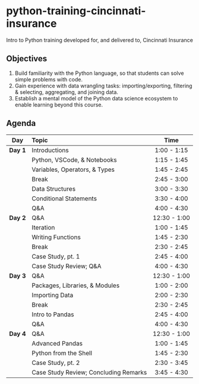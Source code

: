# python-training-cincinnati-insurance
Intro to Python training developed for, and delivered to, Cincinnati Insurance

## Objectives
1. Build familiarity with the Python language, so that students can solve simple problems with code.
2. Gain experience with data wrangling tasks: importing/exporting, filtering & selecting, aggregating, and joining data.
3. Establish a mental model of the Python data science ecosystem to enable learning beyond this course.

## Agenda
| Day       | Topic                                                                          |     Time      |
| :--------:| :----------------------------------------------------------------------------- | :-----------: |
| __Day 1__ | Introductions                                                                  |  1:00 - 1:15  |
|           | Python, VSCode, & Notebooks                                                    |  1:15 - 1:45  |
|           | Variables, Operators, & Types                                                  |  1:45 - 2:45  |
|           | Break                                                                          |  2:45 - 3:00  |
|           | Data Structures                                                                |  3:00 - 3:30  |
|           | Conditional Statements                                                         |  3:30 - 4:00  |
|           | Q\&A                                                                           |  4:00 - 4:30  |
| __Day 2__ | Q\&A                                                                           | 12:30 - 1:00  |
|           | Iteration                                                                      |  1:00 - 1:45  |
|           | Writing Functions                                                              |  1:45 - 2:30  |
|           | Break                                                                          |  2:30 - 2:45  |
|           | Case Study, pt. 1                                                              |  2:45 - 4:00  |
|           | Case Study Review; Q&A                                                         |  4:00 - 4:30  |
| __Day 3__ | Q\&A                                                                           | 12:30 - 1:00  |
|           | Packages, Libraries, & Modules                                                 |  1:00 - 2:00  |
|           | Importing Data                                                                 |  2:00 - 2:30  |
|           | Break                                                                          |  2:30 - 2:45  |
|           | Intro to Pandas                                                                |  2:45 - 4:00  |
|           | Q\&A                                                                           |  4:00 - 4:30  |
| __Day 4__ | Q\&A                                                                           | 12:30 - 1:00  |
|           | Advanced Pandas                                                                |  1:00 - 1:45  |
|           | Python from the Shell                                                          |  1:45 - 2:30  |
|           | Case Study, pt. 2                                                              |  2:30 - 3:45  |
|           | Case Study Review; Concluding Remarks                                          |  3:45 - 4:30  |
